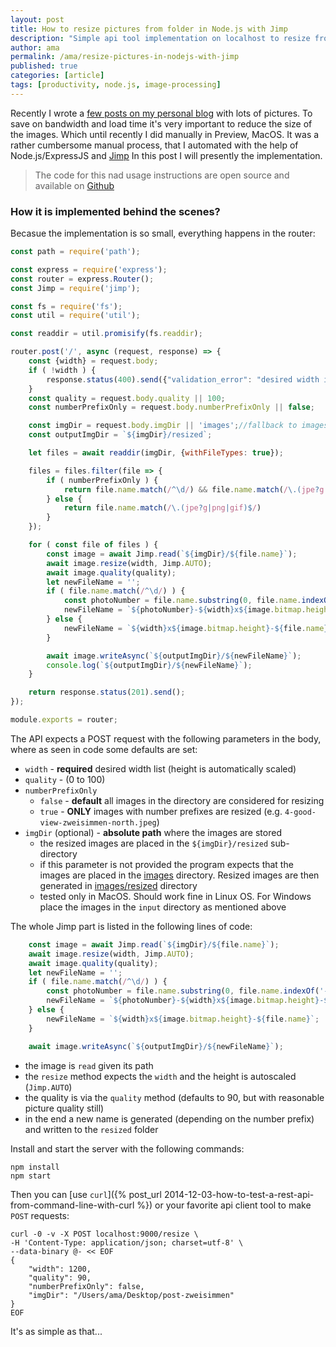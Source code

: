 ```yaml
---
layout: post
title: How to resize pictures from folder in Node.js with Jimp
description: "Simple api tool implementation on localhost to resize from folder in Node.js with Jimp"
author: ama
permalink: /ama/resize-pictures-in-nodejs-with-jimp
published: true
categories: [article]
tags: [productivity, node.js, image-processing]
---
```


Recently I wrote a [few posts on my personal blog](https://www.adixchen.com/blog/) with lots of pictures. To save
on bandwidth and load time it's very important to reduce the size of the images. Which until recently I did manually in Preview, MacOS.
 It was a rather cumbersome manual process, that I automated with the help of Node.js/ExpressJS and [Jimp](https://github.com/oliver-moran/jimp)
 In this post I will presently the implementation.

> The code for this nad usage instructions are open source and available on [Github](https://github.com/CodepediaOrg/image-resize-batch-api#readme)

<!--more-->

### How it is implemented behind the scenes?

Becasue the implementation is so small, everything happens in the router:

```javascript
const path = require('path');

const express = require('express');
const router = express.Router();
const Jimp = require('jimp');

const fs = require('fs');
const util = require('util');

const readdir = util.promisify(fs.readdir);

router.post('/', async (request, response) => {
    const {width} = request.body;
    if ( !width ) {
        response.status(400).send({"validation_error": "desired width is mandatory"});
    }
    const quality = request.body.quality || 100;
    const numberPrefixOnly = request.body.numberPrefixOnly || false;

    const imgDir = request.body.imgDir || 'images';//fallback to images in input folder if no path is provided
    const outputImgDir = `${imgDir}/resized`;

    let files = await readdir(imgDir, {withFileTypes: true});

    files = files.filter(file => {
        if ( numberPrefixOnly ) {
            return file.name.match(/^\d/) && file.name.match(/\.(jpe?g|png|gif)$/)
        } else {
            return file.name.match(/\.(jpe?g|png|gif)$/)
        }
    });

    for ( const file of files ) {
        const image = await Jimp.read(`${imgDir}/${file.name}`);
        await image.resize(width, Jimp.AUTO);
        await image.quality(quality);
        let newFileName = '';
        if ( file.name.match(/^\d/) ) {
            const photoNumber = file.name.substring(0, file.name.indexOf('-'));
            newFileName = `${photoNumber}-${width}x${image.bitmap.height}-${file.name.substring(file.name.indexOf('-') + 1, file.length)}`;
        } else {
            newFileName = `${width}x${image.bitmap.height}-${file.name}`;
        }

        await image.writeAsync(`${outputImgDir}/${newFileName}`);
        console.log(`${outputImgDir}/${newFileName}`);
    }

    return response.status(201).send();
});

module.exports = router;
```

The API expects a POST request with the following parameters in the body, where as seen in code some defaults are set:
- `width` - **required** desired width list (height is automatically scaled)
- `quality` - (0 to 100)
- `numberPrefixOnly`
  - `false` - **default** all images in the directory are considered for resizing
  - `true` - **ONLY** images with number prefixes are resized (e.g. `4-good-view-zweisimmen-north.jpeg`)
- `imgDir` (optional) - **absolute path** where the images are stored
  - the resized images are placed in the `${imgDir}/resized` sub-directory
  - if this parameter is not provided the program expects that the images are placed in the [images](images)
  directory. Resized images are then generated in [images/resized](images/resized) directory
  - tested only in MacOS. Should work fine in Linux OS. For Windows place the images in the `input` directory
  as mentioned above

The whole Jimp part is listed in the following lines of code:
```javascript
    const image = await Jimp.read(`${imgDir}/${file.name}`);
    await image.resize(width, Jimp.AUTO);
    await image.quality(quality);
    let newFileName = '';
    if ( file.name.match(/^\d/) ) {
        const photoNumber = file.name.substring(0, file.name.indexOf('-'));
        newFileName = `${photoNumber}-${width}x${image.bitmap.height}-${file.name.substring(file.name.indexOf('-') + 1, file.length)}`;
    } else {
        newFileName = `${width}x${image.bitmap.height}-${file.name}`;
    }

    await image.writeAsync(`${outputImgDir}/${newFileName}`);
```

- the image is `read` given its path
- the `resize` method expects the `width` and the height is autoscaled (`Jimp.AUTO`)
- the quality is via the `quality` method (defaults to 90, but with reasonable picture quality still)
- in the end a new name is generated (depending on the number prefix) and written to the `resized` folder

Install and start the server with the following commands:
```shell
npm install
npm start
```

Then you  can [use `curl`]({% post_url 2014-12-03-how-to-test-a-rest-api-from-command-line-with-curl %}) or your favorite api client tool to make `POST` requests:
```shell
curl -0 -v -X POST localhost:9000/resize \
-H 'Content-Type: application/json; charset=utf-8' \
--data-binary @- << EOF
{
    "width": 1200,
    "quality": 90,
    "numberPrefixOnly": false,
    "imgDir": "/Users/ama/Desktop/post-zweisimmen"
}
EOF
```

It's as simple as that...
